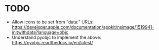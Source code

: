 # TODO

- Allow icons to be set from "data:" URLs: https://developer.apple.com/documentation/appkit/nsimage/1519941-initwithdata?language=objc
- Understand pyobjc to implement the above: https://pyobjc.readthedocs.io/en/latest/
